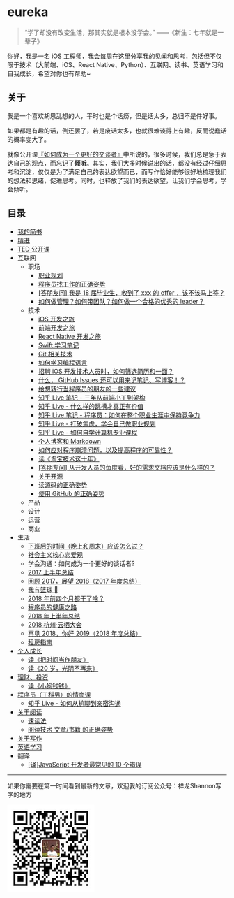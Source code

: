 
# eureka

> “学了却没有改变生活，那其实就是根本没学会。” ​​​ ——《新生：七年就是一辈子》


你好，我是一名 iOS 工程师，我会每周在这里分享我的见闻和思考，包括但不仅限于技术（大前端、iOS、React Native、Python）、互联网、读书、英语学习和自我成长，希望对你也有帮助~


## 关于
我是一个喜欢胡思乱想的人，平时也是个话痨，但是话太多，总归不是件好事。

如果都是有趣的话，倒还罢了，若是废话太多，也就很难谈得上有趣，反而说蠢话的概率变大了。

就像公开课[『如何成为一个更好的交谈者』](http://open.163.com/movie/2016/3/F/E/MBFLN6BJF_MBFLNJGFE.html)中所说的，很多时候，我们总是急于表达自己的观点，而忘记了**倾听**。其实，我们大多时候说出的话，都没有经过仔细思考和沉淀，仅仅是为了满足自己的表达欲望而已，而写作恰好能够很好地梳理我们的想法和思绪，促进思考。同时，也释放了我们的表达欲望，让我们学会思考，学会倾听。


## 目录
- [我的简书](http://www.jianshu.com/u/4ef5e287fc91)
- [精进](https://github.com/ShannonChenCHN/eureka/issues/12)
- [TED 公开课](https://github.com/ShannonChenCHN/eureka/issues/43)
- 互联网
  - 职场
    - [职业规划](https://github.com/ShannonChenCHN/eureka/issues/85)
    - [程序员找工作的正确姿势](https://github.com/ShannonChenCHN/eureka/issues/16)
    - [[答朋友问] 我是 18 届毕业生，收到了 xxx 的 offer ，该不该马上签？](https://github.com/ShannonChenCHN/eureka/issues/73)
    - [如何做管理？如何带团队？如何做一个合格的优秀的 leader？](https://github.com/ShannonChenCHN/eureka/issues/40)
  - 技术
    - [iOS 开发之旅](https://github.com/ShannonChenCHN/iOSLevelingUp)
    - [前端开发之旅](https://github.com/ShannonChenCHN/AFrontEndWebDevTour)
    - [React Native 开发之旅](https://github.com/ShannonChenCHN/AFrontEndWebDevTour/blob/master/React-Native/README.md)
    - [Swift 学习笔记](https://github.com/ShannonChenCHN/ASwiftTour)
    - [Git 相关技术](https://github.com/ShannonChenCHN/eureka/issues/4)
    - [如何学习编程语言](https://github.com/ShannonChenCHN/eureka/blob/master/posts/how-to-learn-prog-lang.md)
    - [招聘 iOS 开发技术人员时，如何筛选简历和一面？](https://github.com/ShannonChenCHN/eureka/issues/59)
    - [什么， GitHub Issues 还可以用来记笔记、写博客！？](https://github.com/ShannonChenCHN/eureka/issues/60)
    - [给想转行当程序员的朋友的一些建议](https://github.com/ShannonChenCHN/eureka/issues/44)
    - [知乎 Live 笔记 - 三年从前端小工到架构](https://github.com/ShannonChenCHN/eureka/issues/9)
    - [知乎 Live - 什么样的跳槽才真正有价值](https://github.com/ShannonChenCHN/eureka/blob/master/posts/%E7%9F%A5%E4%B9%8E%20Live%20-%20%E4%BB%80%E4%B9%88%E6%A0%B7%E7%9A%84%E8%B7%B3%E6%A7%BD%E6%89%8D%E7%9C%9F%E6%AD%A3%E6%9C%89%E4%BB%B7%E5%80%BC.md)
    - [知乎 Live 笔记 - 程序员：如何在整个职业生涯中保持竞争力](https://github.com/ShannonChenCHN/eureka/blob/master/posts/知乎%20Live%20-%20程序员：如何在整个职业生涯中保持竞争力.md)
    - [知乎 Live - 打破焦虑，学会自己做职业规划](https://github.com/ShannonChenCHN/eureka/blob/master/posts/知乎%20Live%20-%20打破焦虑，学会自己做职业规划.md)
    - [知乎 Live - 如何自学计算机专业课程](https://github.com/ShannonChenCHN/eureka/blob/master/posts/%E7%9F%A5%E4%B9%8E%20Live%20-%20%E5%A6%82%E4%BD%95%E8%87%AA%E5%AD%A6%E8%AE%A1%E7%AE%97%E6%9C%BA%E4%B8%93%E4%B8%9A%E8%AF%BE%E7%A8%8B.md)
    - [个人博客和 Markdown](https://github.com/ShannonChenCHN/eureka/issues/87)
    - [如何应对程序崩溃问题，以及提高程序的可靠性？](https://github.com/ShannonChenCHN/eureka/issues/88)
    - [读《淘宝技术这十年》](https://github.com/ShannonChenCHN/eureka/issues/79)
    - [[答朋友问] 从开发人员的角度看，好的需求文档应该是什么样的？](https://github.com/ShannonChenCHN/eureka/issues/75)
    - [关于开源](https://github.com/ShannonChenCHN/eureka/issues/69)
    - [读源码的正确姿势](https://github.com/ShannonChenCHN/eureka/issues/10)
    - [使用 GitHub 的正确姿势](https://github.com/ShannonChenCHN/eureka/issues/4)
  - 产品
  - 设计
  - 运营
  - 商业
- 生活
  - [下班后的时间（晚上和周末）应该怎么过？](https://github.com/ShannonChenCHN/eureka/issues/90)
  - [社会主义核心恋爱观](https://github.com/ShannonChenCHN/eureka/issues/6)
  - 学会沟通：如何成为一个更好的谈话者?
  - [2017 上半年总结](https://github.com/ShannonChenCHN/eureka/issues/56)
  - [回顾 2017，展望 2018（2017 年度总结） ](https://github.com/ShannonChenCHN/eureka/issues/84)
  - [我与篮球 🏀](https://github.com/ShannonChenCHN/eureka/issues/63)
  - [2018 年前四个月都干了啥？](https://github.com/ShannonChenCHN/eureka/issues/89)
  - [程序员的健康之路 ](https://github.com/ShannonChenCHN/eureka/issues/22)
  - [2018 年上半年总结](https://github.com/ShannonChenCHN/eureka/issues/95)
  - [2018 杭州·云栖大会](https://github.com/ShannonChenCHN/eureka/issues/86#issuecomment-426145886)
  - [再见 2018，你好 2019（2018 年度总结）](https://github.com/ShannonChenCHN/eureka/issues/99)
  - [租房指南](https://github.com/ShannonChenCHN/eureka/issues/96)
- [个人成长](https://github.com/ShannonChenCHN/eureka/issues/12)
  - [读《把时间当作朋友》](https://github.com/ShannonChenCHN/eureka/blob/master/posts/%E8%AF%BB%E3%80%8A%E6%8A%8A%E6%97%B6%E9%97%B4%E5%BD%93%E4%BD%9C%E6%9C%8B%E5%8F%8B%E3%80%8B.md)
  - [读《20 岁，光阴不再来》](https://github.com/ShannonChenCHN/eureka/blob/master/posts/%E8%AF%BB%E3%80%8A20%E5%B2%81%EF%BC%8C%E5%85%89%E9%98%B4%E4%B8%8D%E5%86%8D%E6%9D%A5%E3%80%8B.md)
- [理财、投资](https://github.com/ShannonChenCHN/eureka/issues/95)
  - [读《小狗钱钱》](https://github.com/ShannonChenCHN/eureka/blob/master/posts/%E8%AF%BB%E3%80%8A%E5%B0%8F%E7%8B%97%E9%92%B1%E9%92%B1%E3%80%8B.md)
- [程序员（工科男）的情商课](https://github.com/ShannonChenCHN/eureka/issues/71)
  - [知乎 Live - 如何从尬聊到亲密沟通](https://github.com/ShannonChenCHN/eureka/blob/master/posts/%E7%9F%A5%E4%B9%8E%20Live%20-%20%E5%A6%82%E4%BD%95%E4%BB%8E%E5%B0%AC%E8%81%8A%E5%88%B0%E4%BA%B2%E5%AF%86%E6%B2%9F%E9%80%9A.md)
- [关于阅读](https://github.com/ShannonChenCHN/eureka/issues/19)
  - [速读法](https://github.com/ShannonChenCHN/eureka/issues/19#issuecomment-427539768)
  - [阅读技术 文章/书籍 的正确姿势](https://github.com/ShannonChenCHN/eureka/issues/11)
- [关于写作](https://github.com/ShannonChenCHN/eureka/issues/13)
- [英语学习](https://github.com/ShannonChenCHN/eureka/issues/14)
- 翻译
  - [\[译\]JavaScript 开发者最常见的 10 个错误](https://github.com/ShannonChenCHN/eureka/issues/54)


--------------------------------

如果你需要在第一时间看到最新的文章，欢迎我的订阅公众号：祥龙Shannon写字的地方

![](./src/qrcode_for_gh_cc686217be41_430.jpg)
